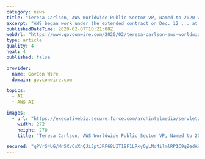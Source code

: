 ```yaml
---
category: news
title: "Teresa Carlson, AWS Worldwide Public Sector VP, Named to 2020 Wash100 for Cloud Innovation, Business Expansion and New Educational Platforms"
excerpt: "AWS began work under the extended contract on Dec. 12 ... at the National Institute of Standards and Technology (NIST), will serve as a keynote speaker during Potomac Officers Club’s 2nd Annual Artificial Intelligence Summit 2020 on Thursday, Feb. 13th."
publishedDateTime: 2020-02-07T10:21:00Z
webUrl: "https://www.govconwire.com/2020/02/teresa-carlson-aws-worldwide-public-sector-vp-named-to-2020-wash100-for-cloud-innovation-business-expansion-and-new-educational-platforms/"
type: article
quality: 4
heat: 4
published: false

provider:
  name: GovCon Wire
  domain: govconwire.com

topics:
  - AI
  - AWS AI

images:
  - url: "https://executivebiz.secure.force.com/archintelmedia/servlet/servlet.FileDownload?file=00Pf30000138MApEAM"
    width: 272
    height: 270
    title: "Teresa Carlson, AWS Worldwide Public Sector VP, Named to 2020 Wash100 for Cloud Innovation, Business Expansion and New Educational Platforms"

secured: "gPVrS4UG/MnSXvCsXnQJiJptJRF68UIT18F1LRkyOyLNd4ilmlRP1C9qZedAH/NEbBvldcXt2kO2gaHy9A4gvBNlWMo2YTje7BcFpLRX3whWgzhGCRizAiRVTg992E56q7n94BVXSjtWV2YPg5HRdCjoAGSfmhcrFq1sdOntouvR16itv7JSP3BgEnAGR6EVhvZ2SdWoELdcRXGuPR3Id773XmpvSRqqRVS/5aRMQPm6xSi1coUrJBVxD8n9eVdmPDH42Zv8r4DAPuWv3wp3n06XdSeMzjEF0gFVcEqA+xzV3vxR98OXn9/yN5rMqPUb;scICgdd98Uab76XyUhaKgw=="
---
```


